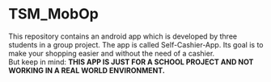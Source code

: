 # TSM_MobOp
This repository contains an android app which is developed by three students in a group project. The app is called Self-Cashier-App. Its goal is to make your shopping easier and without the need of a cashier.  
But keep in mind: __THIS APP IS JUST FOR A SCHOOL PROJECT AND NOT WORKING IN A REAL WORLD ENVIRONMENT.__
